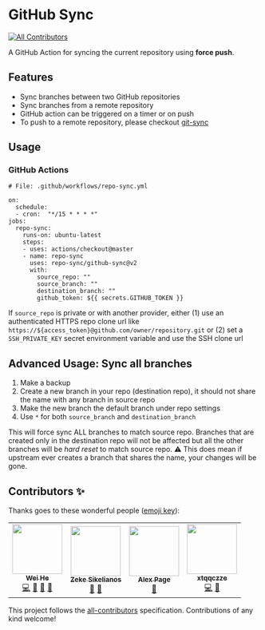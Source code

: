 # GitHub Sync
[![All Contributors](https://img.shields.io/badge/all_contributors-3-orange.svg?style=flat-square)](#contributors)

A GitHub Action for syncing the current repository using **force push**. 


## Features
 * Sync branches between two GitHub repositories
 * Sync branches from a remote repository
 * GitHub action can be triggered on a timer or on push
 * To push to a remote repository, please checkout [git-sync](https://github.com/marketplace/actions/git-sync-action)


## Usage

### GitHub Actions
```
# File: .github/workflows/repo-sync.yml

on:
  schedule:
  - cron:  "*/15 * * * *"
jobs:
  repo-sync:
    runs-on: ubuntu-latest
    steps:
    - uses: actions/checkout@master
    - name: repo-sync
      uses: repo-sync/github-sync@v2
      with:
        source_repo: ""
        source_branch: ""
        destination_branch: ""
        github_token: ${{ secrets.GITHUB_TOKEN }}
```
If `source_repo` is private or with another provider, either (1) use an authenticated HTTPS repo clone url like `https://${access_token}@github.com/owner/repository.git` or (2) set a `SSH_PRIVATE_KEY` secret environment variable and use the SSH clone url


## Advanced Usage: Sync all branches
1. Make a backup
2. Create a new branch in your repo (destination repo), it should not share the name with any branch in source repo
3. Make the new branch the default branch under repo settings
4. Use `*` for both `source_branch` and `destination_branch`

This will force sync ALL branches to match source repo. Branches that are created only in the destination repo will not be affected but all the other branches will be *hard reset* to match source repo. ⚠️ This does mean if upstream ever creates a branch that shares the name, your changes will be gone.

## Contributors ✨

Thanks goes to these wonderful people ([emoji key](https://allcontributors.org/docs/en/emoji-key)):

<!-- ALL-CONTRIBUTORS-LIST:START - Do not remove or modify this section -->
<!-- prettier-ignore-start -->
<!-- markdownlint-disable -->
<table>
  <tr>
    <td align="center"><a href="https://whe.me"><img src="https://avatars3.githubusercontent.com/u/5880908?v=4" width="100px;" alt=""/><br /><sub><b>Wei He</b></sub></a><br /><a href="https://github.com/repo-sync/github-sync/commits?author=wei" title="Code">💻</a> <a href="https://github.com/repo-sync/github-sync/commits?author=wei" title="Documentation">📖</a> <a href="#design-wei" title="Design">🎨</a> <a href="#ideas-wei" title="Ideas, Planning, & Feedback">🤔</a></td>
    <td align="center"><a href="http://zeke.sikelianos.com"><img src="https://avatars1.githubusercontent.com/u/2289?v=4" width="100px;" alt=""/><br /><sub><b>Zeke Sikelianos</b></sub></a><br /><a href="https://github.com/repo-sync/github-sync/commits?author=zeke" title="Documentation">📖</a> <a href="#ideas-zeke" title="Ideas, Planning, & Feedback">🤔</a></td>
    <td align="center"><a href="https://alexpage.com.au"><img src="https://avatars1.githubusercontent.com/u/19199063?v=4" width="100px;" alt=""/><br /><sub><b>Alex Page</b></sub></a><br /><a href="https://github.com/repo-sync/github-sync/issues?q=author%3Aalex-page" title="Bug reports">🐛</a></td>
    <td align="center"><a href="https://github.com/xtqqczze"><img src="https://avatars1.githubusercontent.com/u/45661989?v=4" width="100px;" alt=""/><br /><sub><b>xtqqczze</b></sub></a><br /><a href="https://github.com/repo-sync/github-sync/commits?author=xtqqczze" title="Code">💻</a> <a href="https://github.com/repo-sync/github-sync/commits?author=xtqqczze" title="Documentation">📖</a></td>
  </tr>
</table>

<!-- markdownlint-enable -->
<!-- prettier-ignore-end -->
<!-- ALL-CONTRIBUTORS-LIST:END -->

This project follows the [all-contributors](https://github.com/all-contributors/all-contributors) specification. Contributions of any kind welcome!